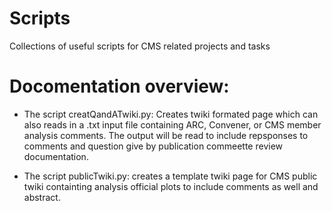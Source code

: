 # Scripts
Collections of useful scripts for CMS related projects and tasks

# Docomentation overview:

- The script creatQandATwiki.py: Creates twiki formated page which can also reads in a .txt input file containing ARC, Convener, or CMS member analysis comments. The output will be read to include repsponses to comments and question give by publication commeette review documentation.

- The script publicTwiki.py: creates a template twiki page for CMS public twiki containting analysis official plots to include comments as well and abstract. 
